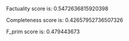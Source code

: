 Factuality score is: 0.5472636815920398

Completeness score is: 0.42657952736507326

F_prim score is: 0.479443673
